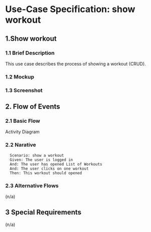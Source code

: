 # Use-Case Specification: show workout
## 1.Show workout
### 1.1 Brief Description
This use case describes the process of showing a workout (CRUD).
### 1.2 Mockup

### 1.3 Screenshot

## 2. Flow of Events
### 2.1 Basic Flow
Activity Diagram
### 2.2 Narative
      Scenario: show a workout
      Given: The user is logged in
      And: The user has opened List of Workouts
      And: The user clicks on one workout
      Then: This workout should opened
### 2.3 Alternative Flows
(n/a)
## 3 Special Requirements
(n/a)
